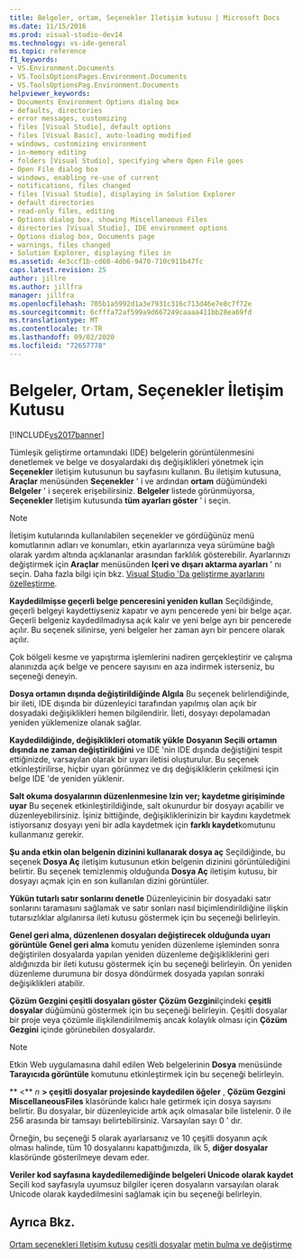 ```yaml
---
title: Belgeler, ortam, Seçenekler Iletişim kutusu | Microsoft Docs
ms.date: 11/15/2016
ms.prod: visual-studio-dev14
ms.technology: vs-ide-general
ms.topic: reference
f1_keywords:
- VS.Environment.Documents
- VS.ToolsOptionsPages.Environment.Documents
- VS.ToolsOptionsPag.Environment.Documents
helpviewer_keywords:
- Documents Environment Options dialog box
- defaults, directories
- error messages, customizing
- files [Visual Studio], default options
- files [Visual Basic], auto-loading modified
- windows, customizing environment
- in-memory editing
- folders [Visual Studio], specifying where Open File goes
- Open File dialog box
- windows, enabling re-use of current
- notifications, files changed
- files [Visual Studio], displaying in Solution Explorer
- default directories
- read-only files, editing
- Options dialog box, showing Miscellaneous Files
- directories [Visual Studio], IDE environment options
- Options dialog box, Documents page
- warnings, files changed
- Solution Explorer, displaying files in
ms.assetid: 4e3ccf1b-cd68-4db6-9470-710c911b47fc
caps.latest.revision: 25
author: jillre
ms.author: jillfra
manager: jillfra
ms.openlocfilehash: 705b1a5992d1a3e7931c316c713d46e7e8c7f72e
ms.sourcegitcommit: 6cfffa72af599a9d667249caaaa411bb28ea69fd
ms.translationtype: MT
ms.contentlocale: tr-TR
ms.lasthandoff: 09/02/2020
ms.locfileid: "72657778"
---
```

# <a name="documents-environment-options-dialog-box"></a>Belgeler, Ortam, Seçenekler İletişim Kutusu
[!INCLUDE[vs2017banner](../../includes/vs2017banner.md)]

Tümleşik geliştirme ortamındaki (IDE) belgelerin görüntülenmesini denetlemek ve belge ve dosyalardaki dış değişiklikleri yönetmek için **Seçenekler** iletişim kutusunun bu sayfasını kullanın. Bu iletişim kutusuna, **Araçlar** menüsünden **Seçenekler** ' i ve ardından **ortam** düğümündeki **Belgeler** ' i seçerek erişebilirsiniz. **Belgeler** listede görünmüyorsa, **Seçenekler** Iletişim kutusunda **tüm ayarları göster** ' i seçin.

> [!NOTE]
> İletişim kutularında kullanılabilen seçenekler ve gördüğünüz menü komutlarının adları ve konumları, etkin ayarlarınıza veya sürümüne bağlı olarak yardım altında açıklananlar arasından farklılık gösterebilir. Ayarlarınızı değiştirmek için **Araçlar** menüsünden **Içeri ve dışarı aktarma ayarları** ' nı seçin. Daha fazla bilgi için bkz. [Visual Studio 'Da geliştirme ayarlarını özelleştirme](https://msdn.microsoft.com/22c4debb-4e31-47a8-8f19-16f328d7dcd3).

 **Kaydedilmişse geçerli belge penceresini yeniden kullan** Seçildiğinde, geçerli belgeyi kaydettiyseniz kapatır ve aynı pencerede yeni bir belge açar. Geçerli belgeniz kaydedilmadıysa açık kalır ve yeni belge ayrı bir pencerede açılır. Bu seçenek silinirse, yeni belgeler her zaman ayrı bir pencere olarak açılır.

 Çok bölgeli kesme ve yapıştırma işlemlerini nadiren gerçekleştirir ve çalışma alanınızda açık belge ve pencere sayısını en aza indirmek isterseniz, bu seçeneği deneyin.

 **Dosya ortamın dışında değiştirildiğinde Algıla** Bu seçenek belirlendiğinde, bir ileti, IDE dışında bir düzenleyici tarafından yapılmış olan açık bir dosyadaki değişiklikleri hemen bilgilendirir. İleti, dosyayı depolamadan yeniden yüklemenize olanak sağlar.

 **Kaydedildiğinde, değişiklikleri otomatik yükle** **Dosyanın Seçili ortamın dışında ne zaman değiştirildiğini** ve IDE 'nin IDE dışında değiştiğini tespit ettiğinizde, varsayılan olarak bir uyarı iletisi oluşturulur. Bu seçenek etkinleştirilirse, hiçbir uyarı görünmez ve dış değişikliklerin çekilmesi için belge IDE 'de yeniden yüklenir.

 **Salt okuma dosyalarının düzenlenmesine Izin ver; kaydetme girişiminde uyar** Bu seçenek etkinleştirildiğinde, salt okunurdur bir dosyayı açabilir ve düzenleyebilirsiniz. İşiniz bittiğinde, değişikliklerinizin bir kaydını kaydetmek istiyorsanız dosyayı yeni bir adla kaydetmek için **farklı kaydet**komutunu kullanmanız gerekir.

 **Şu anda etkin olan belgenin dizinini kullanarak dosya aç** Seçildiğinde, bu seçenek **Dosya Aç** iletişim kutusunun etkin belgenin dizinini görüntülediğini belirtir. Bu seçenek temizlenmiş olduğunda **Dosya Aç** iletişim kutusu, bir dosyayı açmak için en son kullanılan dizini görüntüler.

 **Yükün tutarlı satır sonlarını denetle** Düzenleyicinin bir dosyadaki satır sonlarını taramasını sağlamak ve satır sonları nasıl biçimlendirildiğine ilişkin tutarsızlıklar algılanırsa ileti kutusu göstermek için bu seçeneği belirleyin.

 **Genel geri alma, düzenlenen dosyaları değiştirecek olduğunda uyarı görüntüle** **Genel geri alma** komutu yeniden düzenleme işleminden sonra değiştirilen dosyalarda yapılan yeniden düzenleme değişikliklerini geri aldığınızda bir ileti kutusu göstermek için bu seçeneği belirleyin. Ön yeniden düzenleme durumuna bir dosya döndürmek dosyada yapılan sonraki değişiklikleri atabilir.

 **Çözüm Gezgini çeşitli dosyaları göster** **Çözüm Gezgini**Içindeki **çeşitli dosyalar** düğümünü göstermek için bu seçeneği belirleyin. Çeşitli dosyalar bir proje veya çözümle ilişkilendirilmemiş ancak kolaylık olması için **Çözüm Gezgini** içinde görünebilen dosyalardır.

> [!NOTE]
> Etkin Web uygulamasına dahil edilen Web belgelerinin **Dosya** menüsünde **Tarayıcıda görüntüle** komutunu etkinleştirmek için bu seçeneği belirleyin.

 ** \<** *n* **> çeşitli dosyalar projesinde kaydedilen öğeler** , **Çözüm Gezgini** **MiscellaneousFiles** klasöründe kalıcı hale getirmek için dosya sayısını belirtir. Bu dosyalar, bir düzenleyicide artık açık olmasalar bile listelenir. 0 ile 256 arasında bir tamsayı belirtebilirsiniz. Varsayılan sayı 0 ' dır.

 Örneğin, bu seçeneği 5 olarak ayarlarsanız ve 10 çeşitli dosyanın açık olması halinde, tüm 10 dosyalarını kapattığınızda, ilk 5, **diğer dosyalar** klasöründe gösterilmeye devam eder.

 **Veriler kod sayfasına kaydedilemediğinde belgeleri Unicode olarak kaydet** Seçili kod sayfasıyla uyumsuz bilgiler içeren dosyaların varsayılan olarak Unicode olarak kaydedilmesini sağlamak için bu seçeneği belirleyin.

## <a name="see-also"></a>Ayrıca Bkz.
 [Ortam seçenekleri Iletişim kutusu](../../ide/reference/environment-options-dialog-box.md) [çeşitli dosyalar](../../ide/reference/miscellaneous-files.md) [metin bulma ve değiştirme](../../ide/finding-and-replacing-text.md)
